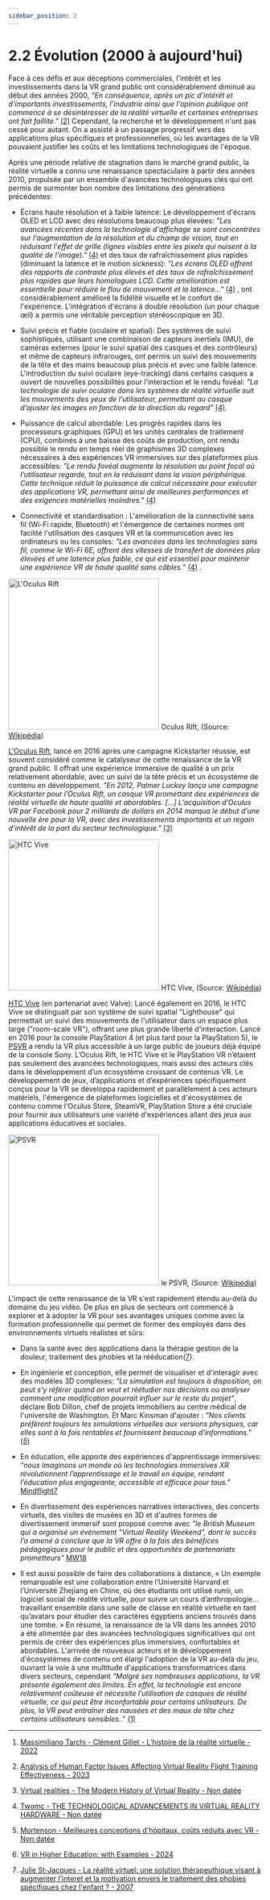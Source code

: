 ```yaml
---
sidebar_position: 2
---
```


# 2.2 Évolution (2000 à aujourd'hui)

Face à ces défis et aux déceptions commerciales, l'intérêt et les investissements dans la VR grand public ont considérablement diminué au début des années 2000, _"En conséquence, après un pic d'intérêt et d'importants investissements, l'industrie ainsi que l'opinion publique ont commencé à se désintéresser de la réalité virtuelle et certaines entreprises ont fait faillite."_ [(2)](https://www.researchgate.net/publication/370095391_Analysis_of_Human_Factor_Issues_Affecting_Virtual_Reality_Flight_Training_Effectiveness) Cependant, la recherche et le développement n'ont pas cessé pour autant. On a assisté à un passage progressif vers des applications plus spécifiques et professionnelles, où les avantages de la VR pouvaient justifier les coûts et les limitations technologiques de l'époque.

Après une période relative de stagnation dans le marché grand public, la réalité virtuelle a connu une renaissance spectaculaire à partir des années 2010, propulsée par un ensemble d'avancées technologiques clés qui ont permis de surmonter bon nombre des limitations des générations précédentes:

- Écrans haute résolution et à faible latence: Le développement d'écrans OLED et LCD avec des résolutions beaucoup plus élevées: _"Les avancées récentes dans la technologie d'affichage se sont concentrées sur l'augmentation de la résolution et du champ de vision, tout en réduisant l'effet de grille (lignes visibles entre les pixels qui nuisent à la qualité de l’image)."_ [(4)](https://twomc.com/the-technological-advancements-in-virtual-reality-hardware/) et des taux de rafraîchissement plus rapides (diminuant la latence et le motion sickness): _"Les écrans OLED offrent des rapports de contraste plus élevés et des taux de rafraîchissement plus rapides que leurs homologues LCD. Cette amélioration est essentielle pour réduire le flou de mouvement et la latence…"_ [(4)](https://twomc.com/the-technological-advancements-in-virtual-reality-hardware/) , ont considérablement amélioré la fidélité visuelle et le confort de l'expérience. L'intégration d'écrans à double résolution (un pour chaque œil) a permis une véritable perception stéréoscopique en 3D.

- Suivi précis et fiable (oculaire et spatial): Des systèmes de suivi sophistiqués, utilisant une combinaison de capteurs inertiels (IMU), de caméras externes (pour le suivi spatial des casques et des contrôleurs) et même de capteurs infrarouges, ont permis un suivi des mouvements de la tête et des mains beaucoup plus précis et avec une faible latence. L'introduction du suivi oculaire (eye-tracking) dans certains casques a ouvert de nouvelles possibilités pour l'interaction et le rendu fovéal: _"La technologie de suivi oculaire dans les systèmes de réalité virtuelle suit les mouvements des yeux de l’utilisateur, permettant au casque d’ajuster les images en fonction de la direction du regard"_ [(4)](https://twomc.com/the-technological-advancements-in-virtual-reality-hardware/).

- Puissance de calcul abordable: Les progrès rapides dans les processeurs graphiques (GPU) et les unités centrales de traitement (CPU), combinés à une baisse des coûts de production, ont rendu possible le rendu en temps réel de graphismes 3D complexes nécessaires à des expériences VR immersives sur des plateformes plus accessibles: _"Le rendu fovéal augmente la résolution au point focal où l’utilisateur regarde, tout en la réduisant dans la vision périphérique. Cette technique réduit la puissance de calcul nécessaire pour exécuter des applications VR, permettant ainsi de meilleures performances et des exigences matérielles moindres."_ [(4)](https://twomc.com/the-technological-advancements-in-virtual-reality-hardware/)

- Connectivité et standardisation : L'amélioration de la connectivité sans fil (Wi-Fi rapide, Bluetooth) et l'émergence de certaines normes ont facilité l'utilisation des casques VR et la communication avec les ordinateurs ou les consoles: _"Les avancées dans les technologies sans fil, comme le Wi-Fi 6E, offrent des vitesses de transfert de données plus élevées et une latence plus faible, ce qui est essentiel pour maintenir une expérience VR de haute qualité sans câbles._" [(4)](https://twomc.com/the-technological-advancements-in-virtual-reality-hardware/) .

<img src="/img/oculusrift.jpg" alt="L'Oculus Rift" width="300px"/> Oculus Rift, (Source: [Wikipédia](https://fr.wikipedia.org/wiki/Oculus_Rift))

[L'Oculus Rift](https://fr.wikipedia.org/wiki/Oculus_Rift), lancé en 2016 après une campagne Kickstarter réussie, est souvent considéré comme le catalyseur de cette renaissance de la VR grand public. Il offrait une expérience immersive de qualité à un prix relativement abordable, avec un suivi de la tête précis et un écosystème de contenu en développement.
_"En 2012, Palmer Luckey lança une campagne Kickstarter pour l’Oculus Rift, un casque VR promettant des expériences de réalité virtuelle de haute qualité et abordables. […] L’acquisition d’Oculus VR par Facebook pour 2 milliards de dollars en 2014 marqua le début d’une nouvelle ère pour la VR, avec des investissements importants et un regain d’intérêt de la part du secteur technologique."_ [(3)](https://virtualrealities.co.za/the-modern-history-of-virtual-reality/)

<img src="/img/HTC.jpg" alt="HTC Vive" width="300px"/> HTC Vive, (Source: [Wikipédia](https://fr.wikipedia.org/wiki/HTC_Vive))

[HTC Vive](https://fr.wikipedia.org/wiki/HTC_Vive) (en partenariat avec Valve): Lancé également en 2016, le HTC Vive se distinguait par son système de suivi spatial "Lighthouse" qui permettait un suivi des mouvements de l'utilisateur dans un espace plus large ("room-scale VR"), offrant une plus grande liberté d'interaction. Lancé en 2016 pour la console PlayStation 4 (et plus tard pour la PlayStation 5), le [PSVR](https://fr.wikipedia.org/wiki/PlayStation_VR) a rendu la VR plus accessible à un large public de joueurs déjà équipé de la console Sony.
L’Oculus Rift, le HTC Vive et le PlayStation VR n’étaient pas seulement des avancées technologiques, mais aussi des acteurs clés dans le développement d’un écosystème croissant de contenus VR. Le développement de jeux, d’applications et d’expériences spécifiquement conçus pour la VR se développa rapidement et parallèlement à ces acteurs matériels, l'émergence de plateformes logicielles et d'écosystèmes de contenu comme l'Oculus Store, SteamVR, PlayStation Store a été cruciale pour fournir aux utilisateurs une variété d'expériences allant des jeux aux applications éducatives et sociales.

<img src="/img/psvr.jpg" alt="PSVR" width="300px"/> le PSVR, (Source: [Wikipédia](https://fr.wikipedia.org/wiki/PlayStation_VR))

L'impact de cette renaissance de la VR s'est rapidement étendu au-delà du domaine du jeu vidéo. De plus en plus de secteurs ont commencé à explorer et à adopter la VR pour ses avantages uniques comme avec la formation professionnelle qui permet de former des employés dans des environnements virtuels réalistes et sûrs:

- Dans la santé avec des applications dans la thérapie gestion de la douleur, traitement des phobies et la rééducation([7](https://archipel.uqam.ca/9611/1/D1555.pdf)).
- En ingénierie et conception, elle permet de visualiser et d'interagir avec des modèles 3D complexes: _"La simulation est toujours à disposition, on peut s'y référer quand on veut et réétudier nos décisions ou analyser comment une modification pourrait influer sur le reste du projet"_, déclare Bob Dillon, chef de projets immobiliers au centre médical de l'université de Washington. Et Marc Kinsman d'ajouter : _"Nos clients préfèrent toujours les simulations virtuelles aux versions physiques, car elles sont à la fois rentables et fournissent beaucoup d'informations."_ [(_5_)](https://unity.com/fr/case-study/mortenson)

- En éducation, elle apporte des expériences d'apprentissage immersives: _"nous imaginons un monde où les technologies immersives XR révolutionnent l’apprentissage et le travail en équipe, rendant l’éducation plus engageante, accessible et efficace pour tous."_ [Mindflight7](https://www.mindflight7.com.au/about)
- En divertissement des expériences narratives interactives, des concerts virtuels, des visites de musées en 3D et d'autres formes de divertissement immersif sont proposé comme avec _"le British Museum qui a organisé un événement "Virtual Reality Weekend", dont le succès l’a amené à conclure que la VR offre à la fois des bénéfices pédagogiques pour le public et des opportunités de partenariats prometteurs"_ [MW18](https://mw18.mwconf.org/paper/possibilities-and-constraints-for-virtual-visits-experimental-approaches-to-vr-at-the-smithsonian-american-art-museum/index.html)
- Il est aussi possible de faire des collaborations à distance, « Un exemple remarquable est une collaboration entre l’Université Harvard et l’Université Zhejiang en Chine, où des étudiants ont utilisé rumii, un logiciel social de réalité virtuelle, pour suivre un cours d’anthropologie… travaillant ensemble dans une salle de classe en réalité virtuelle en tant qu’avatars pour étudier des caractères égyptiens anciens trouvés dans une tombe. »
  En résumé, la renaissance de la VR dans les années 2010 a été alimentée par des avancées technologiques significatives qui ont permis de créer des expériences plus immersives, confortables et abordables. L'arrivée de nouveaux acteurs et le développement d'écosystèmes de contenu ont élargi l'adoption de la VR au-delà du jeu, ouvrant la voie à une multitude d'applications transformatrices dans divers secteurs, cependant _"Malgré ses nombreuses applications, la VR présente également des limites. En effet, la technologie est encore relativement coûteuse et nécessite l’utilisation de casques de réalité virtuelle, ce qui peut être inconfortable pour certains utilisateurs. De plus, la VR peut entraîner des nausées et des maux de tête chez certains utilisateurs sensibles._." [(1)](https://virtual-mag.com/encyclopedie/histoire-vr/)

---

1. [Massimiliano Tarchi - Clément Gillet - L’histoire de la réalité virtuelle - 2022](https://virtual-mag.com/encyclopedie/histoire-vr/)

2. [Analysis of Human Factor Issues Affecting Virtual Reality Flight Training Effectiveness - 2023](https://www.researchgate.net/publication/370095391_Analysis_of_Human_Factor_Issues_Affecting_Virtual_Reality_Flight_Training_Effectiveness)

3. [Virtual realities - The Modern History of Virtual Reality - Non datée](https://virtualrealities.co.za/the-modern-history-of-virtual-reality/)

4. [Twomc - THE TECHNOLOGICAL ADVANCEMENTS IN VIRTUAL REALITY HARDWARE - Non datée](https://twomc.com/the-technological-advancements-in-virtual-reality-hardware/)

5. [Mortenson - Meilleures conceptions d'hôpitaux, coûts réduits avec VR - Non datée](https://unity.com/fr/case-study/mortenson)

6. [VR in Higher Education: with Examples - 2024](https://virtualspeech.com/blog/vr-education-example-use-cases)

7. [Julie St-Jacques - La réalité virtuel: une solution thérapeuthique visant à augmenter l'interet et la motivation envers le traitement des phobies spécifiques chez l'enfant ? - 2007](https://archipel.uqam.ca/9611/1/D1555.pdf)
